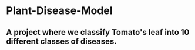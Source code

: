 # Plant-Disease-Model

## A project where we classify Tomato's leaf into 10 different classes of diseases.
